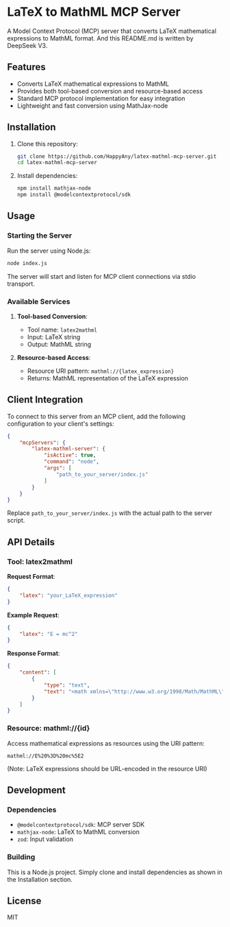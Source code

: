# LaTeX to MathML MCP Server

A Model Context Protocol (MCP) server that converts LaTeX mathematical expressions to MathML format. And this README.md is written by DeepSeek V3.

## Features

- Converts LaTeX mathematical expressions to MathML
- Provides both tool-based conversion and resource-based access
- Standard MCP protocol implementation for easy integration
- Lightweight and fast conversion using MathJax-node

## Installation

1. Clone this repository:
   ```bash
   git clone https://github.com/HappyAny/latex-mathml-mcp-server.git
   cd latex-mathml-mcp-server
   ```

2. Install dependencies:
   ```bash
   npm install mathjax-node
   npm install @modelcontextprotocol/sdk
   ```

## Usage

### Starting the Server

Run the server using Node.js:
```bash
node index.js
```

The server will start and listen for MCP client connections via stdio transport.

### Available Services

1. **Tool-based Conversion**:
   - Tool name: `latex2mathml`
   - Input: LaTeX string
   - Output: MathML string

2. **Resource-based Access**:
   - Resource URI pattern: `mathml://{latex_expression}`
   - Returns: MathML representation of the LaTeX expression

## Client Integration

To connect to this server from an MCP client, add the following configuration to your client's settings:

```json
{
    "mcpServers": {
        "latex-mathml-server": {
            "isActive": true,
            "command": "node",
            "args": [
                "path_to_your_server/index.js"
            ]
        }
    }
}
```

Replace `path_to_your_server/index.js` with the actual path to the server script.

## API Details

### Tool: latex2mathml

**Request Format**:
```json
{
    "latex": "your_LaTeX_expression"
}
```

**Example Request**:
```json
{
    "latex": "E = mc^2"
}
```

**Response Format**:
```json
{
    "content": [
        {
            "type": "text",
            "text": "<math xmlns=\"http://www.w3.org/1998/Math/MathML\">...</math>"
        }
    ]
}
```

### Resource: mathml://{id}

Access mathematical expressions as resources using the URI pattern:
```
mathml://E%20%3D%20mc%5E2
```

(Note: LaTeX expressions should be URL-encoded in the resource URI)

## Development

### Dependencies

- `@modelcontextprotocol/sdk`: MCP server SDK
- `mathjax-node`: LaTeX to MathML conversion
- `zod`: Input validation

### Building

This is a Node.js project. Simply clone and install dependencies as shown in the Installation section.

## License

MIT
